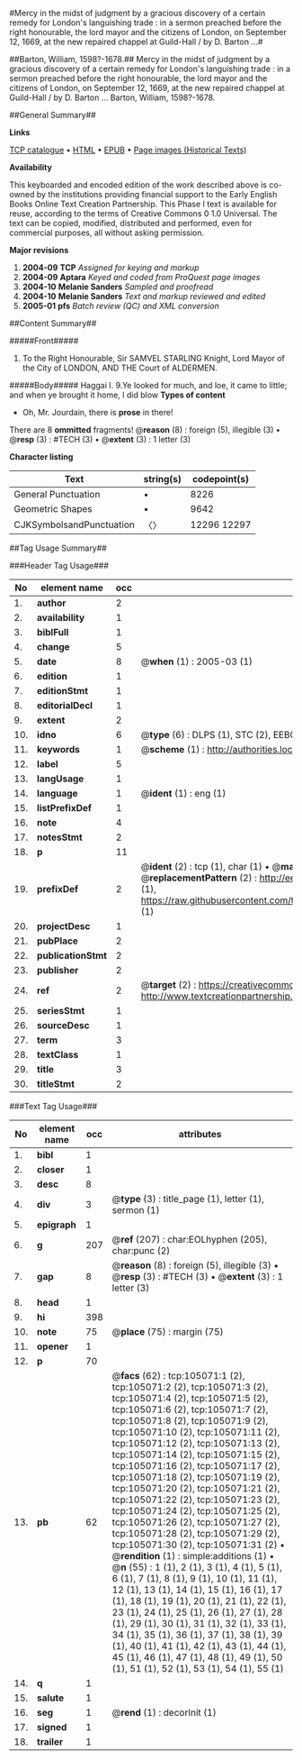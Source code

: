 #Mercy in the midst of judgment by a gracious discovery of a certain remedy for London's languishing trade : in a sermon preached before the right honourable, the lord mayor and the citizens of London, on September 12, 1669, at the new repaired chappel at Guild-Hall / by D. Barton ...#

##Barton, William, 1598?-1678.##
Mercy in the midst of judgment by a gracious discovery of a certain remedy for London's languishing trade : in a sermon preached before the right honourable, the lord mayor and the citizens of London, on September 12, 1669, at the new repaired chappel at Guild-Hall / by D. Barton ...
Barton, William, 1598?-1678.

##General Summary##

**Links**

[TCP catalogue](http://www.ota.ox.ac.uk/tcp/)  • 
[HTML](http://tei.it.ox.ac.uk/tcp/Texts-HTML/free/A31/A31107.html)  • 
[EPUB](http://tei.it.ox.ac.uk/tcp/Texts-EPUB/free/A31/A31107.epub) • 
[Page images (Historical Texts)](https://data.historicaltexts.jisc.ac.uk/view?pubId=eebo-16204963e&pageId=eebo-16204963e-105071-1)

**Availability**

This keyboarded and encoded edition of the
	       work described above is co-owned by the institutions
	       providing financial support to the Early English Books
	       Online Text Creation Partnership. This Phase I text is
	       available for reuse, according to the terms of Creative
	       Commons 0 1.0 Universal. The text can be copied,
	       modified, distributed and performed, even for
	       commercial purposes, all without asking permission.

**Major revisions**

1. __2004-09__ __TCP__ *Assigned for keying and markup*
1. __2004-09__ __Aptara__ *Keyed and coded from ProQuest page images*
1. __2004-10__ __Melanie Sanders__ *Sampled and proofread*
1. __2004-10__ __Melanie Sanders__ *Text and markup reviewed and edited*
1. __2005-01__ __pfs__ *Batch review (QC) and XML conversion*

##Content Summary##

#####Front#####

1. To the Right Honourable,
Sir SAMVEL STARLING
Knight,
Lord Mayor of the City of
LONDON,
AND
THE Court of ALDERMEN.

#####Body#####
Haggai I. 9.Ye looked for much, and loe, it came to
little; and when ye brought it home,
I did blow 
**Types of content**

  * Oh, Mr. Jourdain, there is **prose** in there!

There are 8 **ommitted** fragments! 
 @__reason__ (8) : foreign (5), illegible (3)  •  @__resp__ (3) : #TECH (3)  •  @__extent__ (3) : 1 letter (3)

**Character listing**


|Text|string(s)|codepoint(s)|
|---|---|---|
|General Punctuation|•|8226|
|Geometric Shapes|▪|9642|
|CJKSymbolsandPunctuation|〈〉|12296 12297|

##Tag Usage Summary##

###Header Tag Usage###

|No|element name|occ|attributes|
|---|---|---|---|
|1.|__author__|2||
|2.|__availability__|1||
|3.|__biblFull__|1||
|4.|__change__|5||
|5.|__date__|8| @__when__ (1) : 2005-03 (1)|
|6.|__edition__|1||
|7.|__editionStmt__|1||
|8.|__editorialDecl__|1||
|9.|__extent__|2||
|10.|__idno__|6| @__type__ (6) : DLPS (1), STC (2), EEBO-CITATION (1), OCLC (1), VID (1)|
|11.|__keywords__|1| @__scheme__ (1) : http://authorities.loc.gov/ (1)|
|12.|__label__|5||
|13.|__langUsage__|1||
|14.|__language__|1| @__ident__ (1) : eng (1)|
|15.|__listPrefixDef__|1||
|16.|__note__|4||
|17.|__notesStmt__|2||
|18.|__p__|11||
|19.|__prefixDef__|2| @__ident__ (2) : tcp (1), char (1)  •  @__matchPattern__ (2) : ([0-9\-]+):([0-9IVX]+) (1), (.+) (1)  •  @__replacementPattern__ (2) : http://eebo.chadwyck.com/downloadtiff?vid=$1&page=$2 (1), https://raw.githubusercontent.com/textcreationpartnership/Texts/master/tcpchars.xml#$1 (1)|
|20.|__projectDesc__|1||
|21.|__pubPlace__|2||
|22.|__publicationStmt__|2||
|23.|__publisher__|2||
|24.|__ref__|2| @__target__ (2) : https://creativecommons.org/publicdomain/zero/1.0/ (1), http://www.textcreationpartnership.org/docs/. (1)|
|25.|__seriesStmt__|1||
|26.|__sourceDesc__|1||
|27.|__term__|3||
|28.|__textClass__|1||
|29.|__title__|3||
|30.|__titleStmt__|2||


###Text Tag Usage###

|No|element name|occ|attributes|
|---|---|---|---|
|1.|__bibl__|1||
|2.|__closer__|1||
|3.|__desc__|8||
|4.|__div__|3| @__type__ (3) : title_page (1), letter (1), sermon (1)|
|5.|__epigraph__|1||
|6.|__g__|207| @__ref__ (207) : char:EOLhyphen (205), char:punc (2)|
|7.|__gap__|8| @__reason__ (8) : foreign (5), illegible (3)  •  @__resp__ (3) : #TECH (3)  •  @__extent__ (3) : 1 letter (3)|
|8.|__head__|1||
|9.|__hi__|398||
|10.|__note__|75| @__place__ (75) : margin (75)|
|11.|__opener__|1||
|12.|__p__|70||
|13.|__pb__|62| @__facs__ (62) : tcp:105071:1 (2), tcp:105071:2 (2), tcp:105071:3 (2), tcp:105071:4 (2), tcp:105071:5 (2), tcp:105071:6 (2), tcp:105071:7 (2), tcp:105071:8 (2), tcp:105071:9 (2), tcp:105071:10 (2), tcp:105071:11 (2), tcp:105071:12 (2), tcp:105071:13 (2), tcp:105071:14 (2), tcp:105071:15 (2), tcp:105071:16 (2), tcp:105071:17 (2), tcp:105071:18 (2), tcp:105071:19 (2), tcp:105071:20 (2), tcp:105071:21 (2), tcp:105071:22 (2), tcp:105071:23 (2), tcp:105071:24 (2), tcp:105071:25 (2), tcp:105071:26 (2), tcp:105071:27 (2), tcp:105071:28 (2), tcp:105071:29 (2), tcp:105071:30 (2), tcp:105071:31 (2)  •  @__rendition__ (1) : simple:additions (1)  •  @__n__ (55) : 1 (1), 2 (1), 3 (1), 4 (1), 5 (1), 6 (1), 7 (1), 8 (1), 9 (1), 10 (1), 11 (1), 12 (1), 13 (1), 14 (1), 15 (1), 16 (1), 17 (1), 18 (1), 19 (1), 20 (1), 21 (1), 22 (1), 23 (1), 24 (1), 25 (1), 26 (1), 27 (1), 28 (1), 29 (1), 30 (1), 31 (1), 32 (1), 33 (1), 34 (1), 35 (1), 36 (1), 37 (1), 38 (1), 39 (1), 40 (1), 41 (1), 42 (1), 43 (1), 44 (1), 45 (1), 46 (1), 47 (1), 48 (1), 49 (1), 50 (1), 51 (1), 52 (1), 53 (1), 54 (1), 55 (1)|
|14.|__q__|1||
|15.|__salute__|1||
|16.|__seg__|1| @__rend__ (1) : decorInit (1)|
|17.|__signed__|1||
|18.|__trailer__|1||
